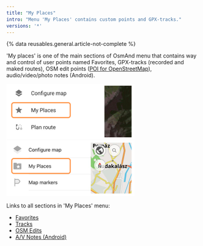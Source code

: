 ```yaml
---
title: "My Places"
intro: "Menu 'My Places' contains custom points and GPX-tracks."
versions: '*'
---
```


{% data reusables.general.article-not-complete %}

'My places' is one of the main sections of OsmAnd menu that contains way and control of user points named Favorites, GPX-tracks (recorded and maked routes), OSM edit points ([POI for OpenStreetMap](/osmand/map/point-layers-on-map#points-of-interest-poi)), audio/video/photo notes (Android).

![My Places android](/assets/images/personal/my_places_android.png) ![My Places ios](/assets/images/personal/my_places_ios.png)

Links to all sections in 'My Places' menu:
- [Favorites](/osmand/personal/favorites)
- [Tracks](/osmand/personal/tracks)
- [OSM Edits](/osmand/personal/osmedits)
- [A/V Notes (Android)](/osmand/personal/avnotes)
